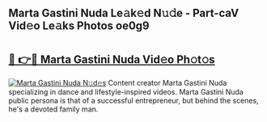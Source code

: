 ## Marta Gastini Nuda Le𝚊k𝚎d N𝚞𝚍e - Part-caV Vid𝚎o Le𝚊ks Photos oe0g9

# <h2><a href="http://fbdo7oz.evod.top/?m=Marta+Gastini+Nuda">🔗 👉🔴 Marta Gastini Nuda Vid𝚎o Ph𝚘t𝚘s</a></h2>

[![Marta Gastini Nuda N𝚞d𝚎s](https://i.imgur.com/8V9OHl7.gif)](http://fbdo7oz.evod.top/?m=Marta+Gastini+Nuda)
Content creator Marta Gastini Nuda specializing in dance and lifestyle-inspired videos. Marta Gastini Nuda public persona is that of a successful entrepreneur, but behind the scenes, he's a devoted family man. 

